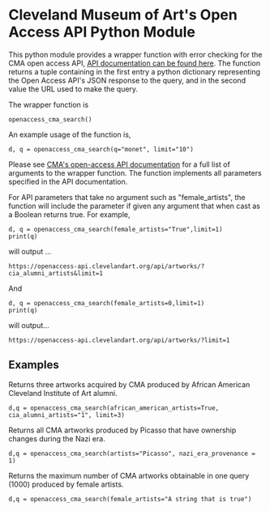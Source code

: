 # Cleveland Museum of Art's Open Access API Python ModuleThis python module provides a wrapper function with error checking for the CMA open access API, [API documentation can be found here](http://openaccess-api.clevelandart.org/). The function returns a tuple containing in the first entry a python dictionary representing the Open Access API's JSON response to the query, and in the second value the URL used to make the query. The wrapper function is 	openaccess_cma_search() An example usage of the function is,	d, q = openaccess_cma_search(q="monet", limit="10") Please see [CMA's open-access API documentation](http://openaccess-api.clevelandart.org/) for a full list of arguments to the wrapper function. The function implements all parameters specified in the API documentation.For API parameters that take no argument such as "female_artists", the function will include the parameter if given any argument that when cast as a Boolean returns true. For example, 	d, q = openaccess_cma_search(female_artists="True",limit=1)	print(q)will output ...	https://openaccess-api.clevelandart.org/api/artworks/?cia_alumni_artists&limit=1And	d, q = openaccess_cma_search(female_artists=0,limit=1)	print(q)will output...	https://openaccess-api.clevelandart.org/api/artworks/?limit=1## ExamplesReturns three artworks acquired by CMA produced by African American Cleveland Institute of Art alumni.	d,q = openaccess_cma_search(african_american_artists=True, cia_alumni_artists="1", limit=3)Returns all CMA artworks produced by Picasso that have ownership changes during the Nazi era.	d,q = openaccess_cma_search(artists="Picasso", nazi_era_provenance = 1)Returns the maximum number of CMA artworks obtainable in one query (1000) produced by female artists. 	d,q = openaccess_cma_search(female_artists="A string that is true")